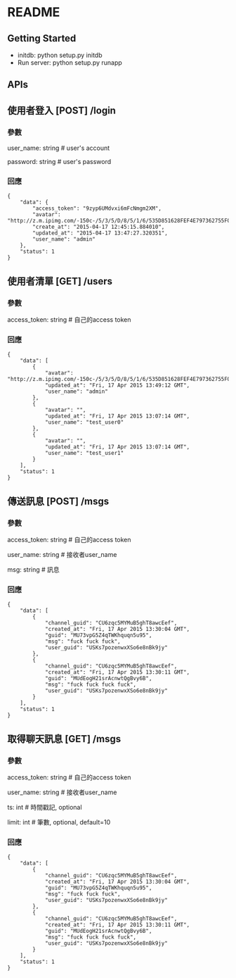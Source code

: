 README
==================

Getting Started
---------------

- initdb: python setup.py initdb
- Run server: python setup.py runapp


APIs
------------------

## 使用者登入 [POST] /login

### 參數

user_name: string # user's account

password: string # user's password

### 回應
```
{
    "data": {
        "access_token": "9zyp6UMdvxi6mFcNmgm2XM",
        "avatar": "http://z.m.ipimg.com/-150c-/5/3/5/D/8/5/1/6/535D851628FEF4E797362755F02E7194.jpg",
        "create_at": "2015-04-17 12:45:15.884010",
        "updated_at": "2015-04-17 13:47:27.320351",
        "user_name": "admin"
    },
    "status": 1
}
```


## 使用者清單 [GET] /users

### 參數
access_token: string  # 自己的access token

### 回應
```
{
    "data": [
        {
            "avatar": "http://z.m.ipimg.com/-150c-/5/3/5/D/8/5/1/6/535D851628FEF4E797362755F02E7194.jpg",
            "updated_at": "Fri, 17 Apr 2015 13:49:12 GMT",
            "user_name": "admin"
        },
        {
            "avatar": "",
            "updated_at": "Fri, 17 Apr 2015 13:07:14 GMT",
            "user_name": "test_user0"
        },
        {
            "avatar": "",
            "updated_at": "Fri, 17 Apr 2015 13:07:14 GMT",
            "user_name": "test_user1"
        }
    ],
    "status": 1
}
```


## 傳送訊息 [POST] /msgs

### 參數
access_token: string # 自己的access token

user_name: string # 接收者user_name

msg: string # 訊息

### 回應
```
{
    "data": [
        {
            "channel_guid": "CU6zqc5MYMuB5ghT8awcEef",
            "created_at": "Fri, 17 Apr 2015 13:30:04 GMT",
            "guid": "MU73vpG5Z4qTWKhquqn5u95",
            "msg": "fuck fuck fuck",
            "user_guid": "USKs7pozenwxXSo6e8nBk9jy"
        },
        {
            "channel_guid": "CU6zqc5MYMuB5ghT8awcEef",
            "created_at": "Fri, 17 Apr 2015 13:30:11 GMT",
            "guid": "MUdEogH21srAcnwtQgBvy6B",
            "msg": "fuck fuck fuck fuck",
            "user_guid": "USKs7pozenwxXSo6e8nBk9jy"
        }
    ],
    "status": 1
}
```

## 取得聊天訊息 [GET] /msgs

### 參數
access_token: string # 自己的access token

user_name: string # 接收者user_name

ts: int # 時間戳記, optional

limit: int # 筆數, optional, default=10

### 回應

```
{
    "data": [
        {
            "channel_guid": "CU6zqc5MYMuB5ghT8awcEef",
            "created_at": "Fri, 17 Apr 2015 13:30:04 GMT",
            "guid": "MU73vpG5Z4qTWKhquqn5u95",
            "msg": "fuck fuck fuck",
            "user_guid": "USKs7pozenwxXSo6e8nBk9jy"
        },
        {
            "channel_guid": "CU6zqc5MYMuB5ghT8awcEef",
            "created_at": "Fri, 17 Apr 2015 13:30:11 GMT",
            "guid": "MUdEogH21srAcnwtQgBvy6B",
            "msg": "fuck fuck fuck fuck",
            "user_guid": "USKs7pozenwxXSo6e8nBk9jy"
        }
    ],
    "status": 1
}
```
